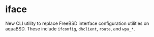 # iface

New CLI utility to replace FreeBSD interface configuration utilities on aquaBSD. These include `ifconfig`, `dhclient`, `route`, and `wpa_*`.

